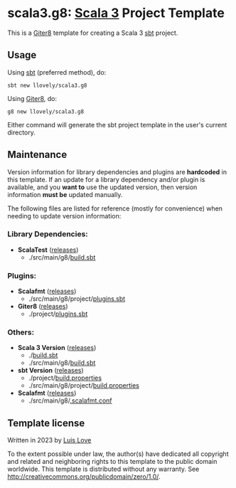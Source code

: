 scala3.g8: [Scala 3] Project Template
===================
This is a [Giter8][g8] template for creating a Scala 3 [sbt] project.


Usage
-------------------
Using [sbt] (preferred method), do:
```
sbt new llovely/scala3.g8
```
Using [Giter8][g8-usage], do:
```
g8 new llovely/scala3.g8
```
Either command will generate the sbt project template in the user's current
directory.


Maintenance
-------------------
Version information for library dependencies and plugins are **hardcoded** in
this template. If an update for a library dependency and/or plugin is
available, and you **want to** use the updated version, then version information
**must be** updated manually.

The following files are listed for reference (mostly for convenience) when
needing to update version information:

### Library Dependencies:
- **ScalaTest** ([releases](https://github.com/scalatest/scalatest/releases))
  - ./src/main/g8/[build.sbt](https://github.com/llovely/scala3.g8/blob/main/src/main/g8/build.sbt)

### Plugins:
- **Scalafmt** ([releases](https://github.com/scalameta/sbt-scalafmt/releases))
  - ./src/main/g8/project/[plugins.sbt](https://github.com/llovely/scala3.g8/blob/main/src/main/g8/project/plugins.sbt)
- **Giter8** ([releases](https://github.com/foundweekends/giter8/releases))
  - ./project/[plugins.sbt](https://github.com/llovely/scala3.g8/blob/main/project/plugins.sbt)

### Others:
- **Scala 3 Version** ([releases](https://github.com/lampepfl/dotty/releases))
  - ./[build.sbt](https://github.com/llovely/scala3.g8/blob/main/build.sbt)
  - ./src/main/g8/[build.sbt](https://github.com/llovely/scala3.g8/blob/main/src/main/g8/build.sbt)
- **sbt Version** ([releases](https://github.com/sbt/sbt/releases))
  - ./project/[build.properties](https://github.com/llovely/scala3.g8/blob/main/project/build.properties)
  - ./src/main/g8/project/[build.properties](https://github.com/llovely/scala3.g8/blob/main/src/main/g8/project/build.properties)
- **Scalafmt** ([releases](https://github.com/scalameta/scalafmt/releases))
  - ./src/main/g8/[.scalafmt.conf](https://github.com/llovely/scala3.g8/blob/main/src/main/g8/.scalafmt.conf)


Template license
-------------------
Written in 2023 by [Luis Love]

To the extent possible under law, the author(s) have dedicated all copyright
and related and neighboring rights to this template to the public domain
worldwide. This template is distributed without any warranty. See
<http://creativecommons.org/publicdomain/zero/1.0/>.


[g8]: https://www.foundweekends.org/giter8/
[g8-usage]: https://www.foundweekends.org/giter8/usage.html
[sbt]: https://www.scala-sbt.org/
[sbt-usage]: https://www.scala-sbt.org/1.x/docs/sbt-new-and-Templates.html
[Scala 3]: https://www.scala-lang.org/
[Luis Love]: https://github.com/llovely/
